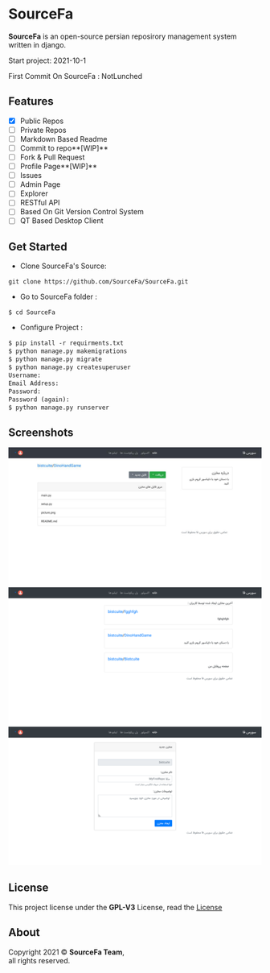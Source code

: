 # SourceFa
**SourceFa** is an open-source persian reposirory management system written in django.

Start project: 2021-10-1

First Commit On SourceFa : NotLunched

## Features
- [x] Public Repos
- [ ] Private Repos
- [ ] Markdown Based Readme
- [ ] Commit to repo**[WIP]**
- [ ] Fork & Pull Request
- [ ] Profile Page**[WIP]**
- [ ] Issues
- [ ] Admin Page
- [ ] Explorer
- [ ] RESTful API
- [ ] Based On Git Version Control System
- [ ] QT Based Desktop Client

## Get Started
- Clone SourceFa's Source:
```
git clone https://github.com/SourceFa/SourceFa.git
```
- Go to SourceFa folder :
```
$ cd SourceFa
```
- Configure Project :
```
$ pip install -r requirments.txt
$ python manage.py makemigrations
$ python manage.py migrate
$ python manage.py createsuperuser
Username:
Email Address:
Password:
Password (again):
$ python manage.py runserver
```

## Screenshots
![1](screenshots/1.jpg)
![2](screenshots/2.jpg)
![3](screenshots/3.jpg)

## License
This project license under the **GPL-V3** License, read the [License](LICENSE)

## About
Copyright 2021 &copy; **SourceFa Team**, \
all rights reserved.
